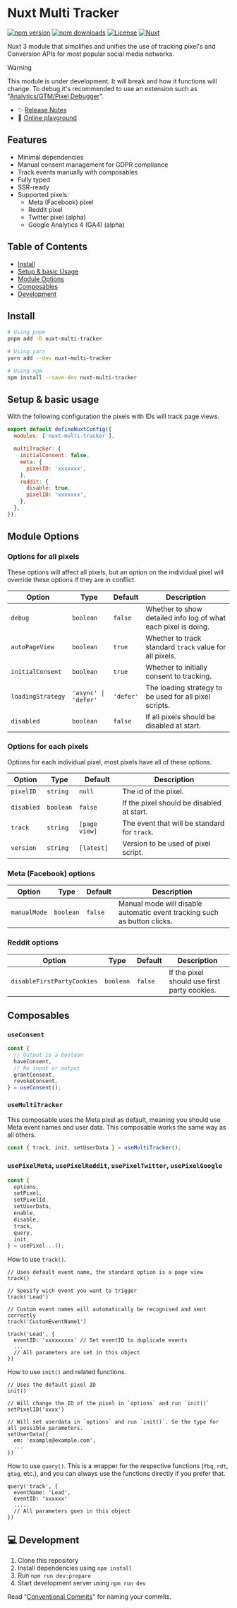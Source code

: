 # Nuxt Multi Tracker

[![npm version][npm-version-src]][npm-version-href]
[![npm downloads][npm-downloads-src]][npm-downloads-href]
[![License][license-src]][license-href]
[![Nuxt][nuxt-src]][nuxt-href]

Nuxt 3 module that simplifies and unifies the use of tracking pixel's and Conversion APIs for most popular social media networks.

> [!WARNING]
> This module is under development. It will break and how it functions will change. To debug it's recommended to use an extension such as "[Analytics/GTM/Pixel Debugger](https://chromewebstore.google.com/detail/analyticsgtmpixel-debugge/canpneabbfipaelecfibpmmjbdkiaolf)".

- ✨ [Release Notes](/CHANGELOG.md)
- 🏀 [Online playground](https://stackblitz.com/https://github.com/niklasfjeldberg/nuxt-multi-tracker/tree/master/playground)
  <!-- - [📖 &nbsp;Documentation](https://example.com) -->

## Features

- Minimal dependencies
- Manual consent management for GDPR compliance
- Track events manually with composables
- Fully typed
- SSR-ready
- Supported pixels:
  - Meta (Facebook) pixel
  - Reddit pixel
  - Twitter pixel (alpha)
  - Google Analytics 4 (GA4) (alpha)

## Table of Contents

- [Install](#install)
- [Setup & basic Usage](#setup--basic-usage)
- [Module Options](#module-options)
- [Composables](#composables)
- [Development](#-development)

## Install

```bash
# Using pnpm
pnpm add -D nuxt-multi-tracker

# Using yarn
yarn add --dev nuxt-multi-tracker

# Using npm
npm install --save-dev nuxt-multi-tracker
```

## Setup & basic usage

With the following configuration the pixels with IDs will track page views.

```js
export default defineNuxtConfig({
  modules: ['nuxt-multi-tracker'],

  multiTracker: {
    initialConsent: false,
    meta: {
      pixelID: 'xxxxxxx',
    },
    reddit: {
      disable: true,
      pixelID: 'xxxxxxx',
    },
  },
});
```

## Module Options

### Options for all pixels

These options will affect all pixels, but an option on the individual pixel will override these options if they are in conflict.

| Option            | Type                 | Default   | Description                                                    |
| ----------------- | -------------------- | --------- | -------------------------------------------------------------- |
| `debug`           | `boolean`            | `false`   | Whether to show detailed info log of what each pixel is doing. |
| `autoPageView`    | `boolean`            | `true`    | Whether to track standard `track` value for all pixels.        |
| `initialConsent`  | `boolean`            | `true`    | Whether to initially consent to tracking.                      |
| `loadingStrategy` | `'async' \| 'defer'` | `'defer'` | The loading strategy to be used for all pixel scripts.         |
| `disabled`        | `boolean`            | `false`   | If all pixels should be disabled at start.                     |

### Options for each pixels

Options for each individual pixel, most pixels have all of these options.

| Option     | Type      | Default       | Description                                  |
| ---------- | --------- | ------------- | -------------------------------------------- |
| `pixelID`  | `string`  | `null`        | The id of the pixel.                         |
| `disabled` | `boolean` | `false`       | If the pixel should be disabled at start.    |
| `track`    | `string`  | `[page view]` | The event that will be standard for `track`. |
| `version`  | `string`  | `[latest]`    | Version to be used of pixel script.          |

### Meta (Facebook) options

| Option       | Type      | Default | Description                                                              |
| ------------ | --------- | ------- | ------------------------------------------------------------------------ |
| `manualMode` | `boolean` | `false` | Manual mode will disable automatic event tracking such as button clicks. |

### Reddit options

| Option                     | Type      | Default | Description                                  |
| -------------------------- | --------- | ------- | -------------------------------------------- |
| `disableFirstPartyCookies` | `boolean` | `false` | If the pixel should use first party cookies. |

## Composables

### `useConsent`

```ts
const {
  // Output is a boolean
  haveConsent,
  // No input or output
  grantConsent,
  revokeConsent,
} = useConsent();
```

### `useMultiTracker`

This composable uses the Meta pixel as default, meaning you should use Meta event names and user data. This composable works the same way as all others.

```ts
const { track, init, setUserData } = useMultiTracker();
```

### `usePixelMeta`, `usePixelReddit`, `usePixelTwitter`, `usePixelGoogle`

```ts
const {
  options,
  setPixel,
  setPixelId,
  setUserData,
  enable,
  disable,
  track,
  query,
  init,
} = usePixel...();
```

How to use `track()`.

```
// Uses default event name, the standard option is a page view
track()

// Spesify wich event you want to trigger
track('Lead')

// Custom event names will automatically be recognised and sent correctly
track('CustomEventName1')

track('Lead', {
  eventID: 'xxxxxxxxx' // Set eventID to duplicate events
  ...
  // All parameters are set in this object
})

```

How to use `init()` and related functions.

```
// Uses the default pixel ID
init()

// Will change the ID of the pixel in `options` and run `init()`
setPixelID('xxxx')

// Will set userdata in `options` and run `init()`. Se the type for all possible parameters.
setUserData({
  em: 'example@example.com',
  ...
})

```

How to use `query()`. This is a wrapper for the respective functions (`fbq`, `rdt`, `gtag`, etc.), and you can always use the functions directly if you prefer that.

```
query('track', {
  eventName: 'Lead',
  eventID: 'xxxxxx'
  .....
  // All parameters goes in this object
})
```

## 💻 Development

1. Clone this repository
2. Install dependencies using `npm install`
3. Run `npm run dev:prepare`
4. Start development server using `npm run dev`

Read "[Conventional Commits](https://www.conventionalcommits.org/en/v1.0.0/#summary)" for naming your commits.

<!-- Badges -->

[npm-version-src]: https://img.shields.io/npm/v/nuxt-multi-tracker/latest.svg?style=flat&colorA=18181B&colorB=28CF8D
[npm-version-href]: https://npmjs.com/package/nuxt-multi-tracker
[npm-downloads-src]: https://img.shields.io/npm/dm/nuxt-multi-tracker.svg?style=flat&colorA=18181B&colorB=28CF8D
[npm-downloads-href]: https://npmjs.com/package/nuxt-multi-tracker
[license-src]: https://img.shields.io/npm/l/nuxt-multi-tracker.svg?style=flat&colorA=18181B&colorB=28CF8D
[license-href]: https://npmjs.com/package/nuxt-multi-tracker
[nuxt-src]: https://img.shields.io/badge/Nuxt-18181B?logo=nuxt.js
[nuxt-href]: https://nuxt.com
